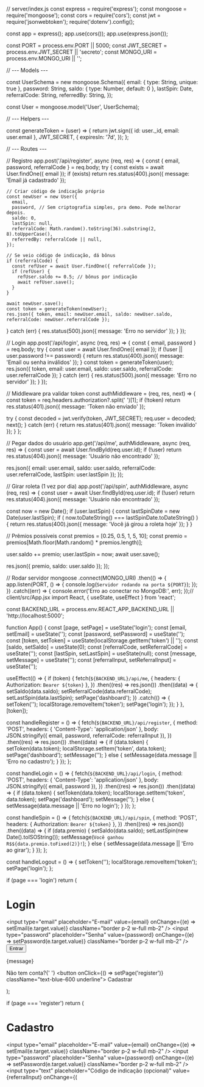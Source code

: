 // server/index.js
const express = require('express');
const mongoose = require('mongoose');
const cors = require('cors');
const jwt = require('jsonwebtoken');
require('dotenv').config();

const app = express();
app.use(cors());
app.use(express.json());

const PORT = process.env.PORT || 5000;
const JWT_SECRET = process.env.JWT_SECRET || 'secreto';
const MONGO_URI = process.env.MONGO_URI || '';

// --- Models ---

const UserSchema = new mongoose.Schema({
  email: { type: String, unique: true },
  password: String,
  saldo: { type: Number, default: 0 },
  lastSpin: Date,
  referralCode: String,
  referredBy: String,
});

const User = mongoose.model('User', UserSchema);

// --- Helpers ---

const generateToken = (user) => {
  return jwt.sign({ id: user._id, email: user.email }, JWT_SECRET, {
    expiresIn: '7d',
  });
};

// --- Routes ---

// Registro
app.post('/api/register', async (req, res) => {
  const { email, password, referralCode } = req.body;
  try {
    const exists = await User.findOne({ email });
    if (exists) return res.status(400).json({ message: 'Email já cadastrado' });

    // Criar código de indicação próprio
    const newUser = new User({
      email,
      password, // Sem criptografia simples, pra demo. Pode melhorar depois.
      saldo: 0,
      lastSpin: null,
      referralCode: Math.random().toString(36).substring(2, 8).toUpperCase(),
      referredBy: referralCode || null,
    });

    // Se veio código de indicação, dá bônus
    if (referralCode) {
      const refUser = await User.findOne({ referralCode });
      if (refUser) {
        refUser.saldo += 0.5; // bônus por indicação
        await refUser.save();
      }
    }

    await newUser.save();
    const token = generateToken(newUser);
    res.json({ token, email: newUser.email, saldo: newUser.saldo, referralCode: newUser.referralCode });
  } catch (err) {
    res.status(500).json({ message: 'Erro no servidor' });
  }
});

// Login
app.post('/api/login', async (req, res) => {
  const { email, password } = req.body;
  try {
    const user = await User.findOne({ email });
    if (!user || user.password !== password) {
      return res.status(400).json({ message: 'Email ou senha inválidos' });
    }
    const token = generateToken(user);
    res.json({ token, email: user.email, saldo: user.saldo, referralCode: user.referralCode });
  } catch (err) {
    res.status(500).json({ message: 'Erro no servidor' });
  }
});

// Middleware pra validar token
const authMiddleware = (req, res, next) => {
  const token = req.headers.authorization?.split(' ')[1];
  if (!token) return res.status(401).json({ message: 'Token não enviado' });

  try {
    const decoded = jwt.verify(token, JWT_SECRET);
    req.user = decoded;
    next();
  } catch (err) {
    return res.status(401).json({ message: 'Token inválido' });
  }
};

// Pegar dados do usuário
app.get('/api/me', authMiddleware, async (req, res) => {
  const user = await User.findById(req.user.id);
  if (!user) return res.status(404).json({ message: 'Usuário não encontrado' });

  res.json({ email: user.email, saldo: user.saldo, referralCode: user.referralCode, lastSpin: user.lastSpin });
});

// Girar roleta (1 vez por dia)
app.post('/api/spin', authMiddleware, async (req, res) => {
  const user = await User.findById(req.user.id);
  if (!user) return res.status(404).json({ message: 'Usuário não encontrado' });

  const now = new Date();
  if (user.lastSpin) {
    const lastSpinDate = new Date(user.lastSpin);
    if (
      now.toDateString() === lastSpinDate.toDateString()
    ) {
      return res.status(400).json({ message: 'Você já girou a roleta hoje' });
    }
  }

  // Prêmios possíveis
  const premios = [0.25, 0.5, 1, 5, 10];
  const premio = premios[Math.floor(Math.random() * premios.length)];

  user.saldo += premio;
  user.lastSpin = now;
  await user.save();

  res.json({ premio, saldo: user.saldo });
});

// Rodar servidor
mongoose
  .connect(MONGO_URI)
  .then(() => {
    app.listen(PORT, () => {
      console.log(`Servidor rodando na porta ${PORT}`);
    });
  })
  .catch((err) => {
    console.error('Erro ao conectar no MongoDB:', err);
  });// client/src/App.jsx
import React, { useState, useEffect } from 'react';

const BACKEND_URL = process.env.REACT_APP_BACKEND_URL || 'http://localhost:5000';

function App() {
  const [page, setPage] = useState('login');
  const [email, setEmail] = useState('');
  const [password, setPassword] = useState('');
  const [token, setToken] = useState(localStorage.getItem('token') || '');
  const [saldo, setSaldo] = useState(0);
  const [referralCode, setReferralCode] = useState('');
  const [lastSpin, setLastSpin] = useState(null);
  const [message, setMessage] = useState('');
  const [referralInput, setReferralInput] = useState('');

  useEffect(() => {
    if (token) {
      fetch(`${BACKEND_URL}/api/me`, {
        headers: { Authorization: `Bearer ${token}` },
      })
        .then((res) => res.json())
        .then((data) => {
          setSaldo(data.saldo);
          setReferralCode(data.referralCode);
          setLastSpin(data.lastSpin);
          setPage('dashboard');
        })
        .catch(() => {
          setToken('');
          localStorage.removeItem('token');
          setPage('login');
        });
    }
  }, [token]);

  const handleRegister = () => {
    fetch(`${BACKEND_URL}/api/register`, {
      method: 'POST',
      headers: { 'Content-Type': 'application/json' },
      body: JSON.stringify({ email, password, referralCode: referralInput }),
    })
      .then((res) => res.json())
      .then((data) => {
        if (data.token) {
          setToken(data.token);
          localStorage.setItem('token', data.token);
          setPage('dashboard');
          setMessage('');
        } else {
          setMessage(data.message || 'Erro no cadastro');
        }
      });
  };

  const handleLogin = () => {
    fetch(`${BACKEND_URL}/api/login`, {
      method: 'POST',
      headers: { 'Content-Type': 'application/json' },
      body: JSON.stringify({ email, password }),
    })
      .then((res) => res.json())
      .then((data) => {
        if (data.token) {
          setToken(data.token);
          localStorage.setItem('token', data.token);
          setPage('dashboard');
          setMessage('');
        } else {
          setMessage(data.message || 'Erro no login');
        }
      });
  };

  const handleSpin = () => {
    fetch(`${BACKEND_URL}/api/spin`, {
      method: 'POST',
      headers: { Authorization: `Bearer ${token}` },
    })
      .then((res) => res.json())
      .then((data) => {
        if (data.premio) {
          setSaldo(data.saldo);
          setLastSpin(new Date().toISOString());
          setMessage(`Você ganhou R$${data.premio.toFixed(2)}!`);
        } else {
          setMessage(data.message || 'Erro ao girar');
        }
      });
  };

  const handleLogout = () => {
    setToken('');
    localStorage.removeItem('token');
    setPage('login');
  };

  if (page === 'login')
    return (
      <div className="max-w-md mx-auto p-4">
        <h1 className="text-2xl font-bold mb-4">Login</h1>
        <input
          type="email"
          placeholder="E-mail"
          value={email}
          onChange={(e) => setEmail(e.target.value)}
          className="border p-2 w-full mb-2"
        />
        <input
          type="password"
          placeholder="Senha"
          value={password}
          onChange={(e) => setPassword(e.target.value)}
          className="border p-2 w-full mb-2"
        />
        <button onClick={handleLogin} className="bg-blue-500 text-white p-2 w-full mb-2">
          Entrar
        </button>
        <p className="mb-2 text-red-600">{message}</p>
        <p>
          Não tem conta?{' '}
          <button onClick={() => setPage('register')} className="text-blue-600 underline">
            Cadastrar
          </button>
        </p>
      </div>
    );

  if (page === 'register')
    return (
      <div className="max-w-md mx-auto p-4">
        <h1 className="text-2xl font-bold mb-4">Cadastro</h1>
        <input
          type="email"
          placeholder="E-mail"
          value={email}
          onChange={(e) => setEmail(e.target.value)}
          className="border p-2 w-full mb-2"
        />
        <input
          type="password"
          placeholder="Senha"
          value={password}
          onChange={(e) => setPassword(e.target.value)}
          className="border p-2 w-full mb-2"
        />
        <input
          type="text"
          placeholder="Código de indicação (opcional)"
          value={referralInput}
          onChange={(
